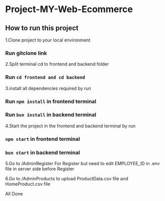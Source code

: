 # Project-MY-Web-Ecommerce

## How to run this project

1.Clone project to your local environment

### Run gitclone link

2.Split terminal cd to frontend and backend folder

### Run `cd frontend and cd backend`

3.install all dependencies required by run 

### Run `npm install` in frontend terminal

### Run `bun install` in backend terminal

4.Start the project in the frontend and backend terminal by run

### `npm start` in frontend terminal

### `bun start` in backend terminal

5.Go to /AdminRegister For Register but need to edit EMPLOYEE_ID in .env file in server side before Register

6.Go to /AdminProducts to upload ProductData.csv file and HomeProduct.csv file

All Done
